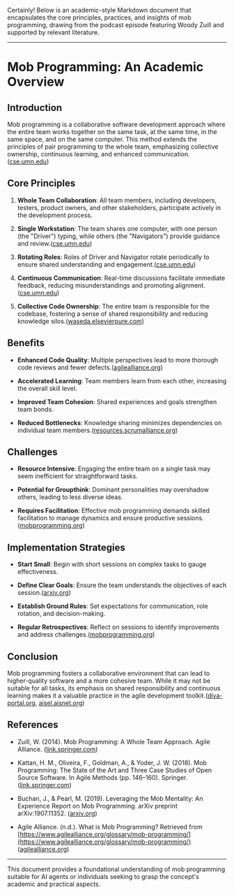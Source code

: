 Certainly! Below is an academic-style Markdown document that encapsulates the core principles, practices, and insights of mob programming, drawing from the podcast episode featuring Woody Zuill and supported by relevant literature.

---

# Mob Programming: An Academic Overview

## Introduction

Mob programming is a collaborative software development approach where the entire team works together on the same task, at the same time, in the same space, and on the same computer. This method extends the principles of pair programming to the whole team, emphasizing collective ownership, continuous learning, and enhanced communication. ([cse.umn.edu][1])

## Core Principles

1. **Whole Team Collaboration**: All team members, including developers, testers, product owners, and other stakeholders, participate actively in the development process.

2. **Single Workstation**: The team shares one computer, with one person (the "Driver") typing, while others (the "Navigators") provide guidance and review.([cse.umn.edu][1])

3. **Rotating Roles**: Roles of Driver and Navigator rotate periodically to ensure shared understanding and engagement.([cse.umn.edu][1])

4. **Continuous Communication**: Real-time discussions facilitate immediate feedback, reducing misunderstandings and promoting alignment.([cse.umn.edu][1])

5. **Collective Code Ownership**: The entire team is responsible for the codebase, fostering a sense of shared responsibility and reducing knowledge silos.([waseda.elsevierpure.com][2])

## Benefits

* **Enhanced Code Quality**: Multiple perspectives lead to more thorough code reviews and fewer defects.([agilealliance.org][3])

* **Accelerated Learning**: Team members learn from each other, increasing the overall skill level.

* **Improved Team Cohesion**: Shared experiences and goals strengthen team bonds.

* **Reduced Bottlenecks**: Knowledge sharing minimizes dependencies on individual team members.([resources.scrumalliance.org][4])

## Challenges

* **Resource Intensive**: Engaging the entire team on a single task may seem inefficient for straightforward tasks.

* **Potential for Groupthink**: Dominant personalities may overshadow others, leading to less diverse ideas.

* **Requires Facilitation**: Effective mob programming demands skilled facilitation to manage dynamics and ensure productive sessions.([mobprogramming.org][5])

## Implementation Strategies

* **Start Small**: Begin with short sessions on complex tasks to gauge effectiveness.

* **Define Clear Goals**: Ensure the team understands the objectives of each session.([arxiv.org][6])

* **Establish Ground Rules**: Set expectations for communication, role rotation, and decision-making.

* **Regular Retrospectives**: Reflect on sessions to identify improvements and address challenges.([mobprogramming.org][5])

## Conclusion

Mob programming fosters a collaborative environment that can lead to higher-quality software and a more cohesive team. While it may not be suitable for all tasks, its emphasis on shared responsibility and continuous learning makes it a valuable practice in the agile development toolkit.([diva-portal.org][7], [aisel.aisnet.org][8])

## References

* Zuill, W. (2014). Mob Programming: A Whole Team Approach. Agile Alliance. ([link.springer.com][9])

* Kattan, H. M., Oliveira, F., Goldman, A., & Yoder, J. W. (2018). Mob Programming: The State of the Art and Three Case Studies of Open Source Software. In Agile Methods (pp. 146–160). Springer. ([link.springer.com][9])

* Buchan, J., & Pearl, M. (2019). Leveraging the Mob Mentality: An Experience Report on Mob Programming. arXiv preprint arXiv:1907.11352. ([arxiv.org][10])

* Agile Alliance. (n.d.). What is Mob Programming? Retrieved from [https://www.agilealliance.org/glossary/mob-programming/](https://www.agilealliance.org/glossary/mob-programming/) ([agilealliance.org][11])

---

This document provides a foundational understanding of mob programming suitable for AI agents or individuals seeking to grasp the concept's academic and practical aspects.

[1]: https://cse.umn.edu/umsec/cf21-zuill?utm_source=chatgpt.com "Mob Programming 101 | College of Science and Engineering"
[2]: https://waseda.elsevierpure.com/en/publications/mob-programming-a-systematic-literature-review?utm_source=chatgpt.com "Mob programming: A systematic literature review — Waseda University"
[3]: https://www.agilealliance.org/resources/experience-reports/mob-programming-agile2014/?utm_source=chatgpt.com "Mob Programming – A Whole Team Approach by Woody Zuill"
[4]: https://resources.scrumalliance.org/Article/mob-programming-software-teaming?utm_source=chatgpt.com "What Is Mob Programming (Software Teaming)?"
[5]: https://mobprogramming.org/?utm_source=chatgpt.com "Mob Programming – All the brilliant people working on the same thing ..."
[6]: https://arxiv.org/pdf/1907.11352?utm_source=chatgpt.com "Leveraging the Mob Mentality: An Experience Report on Mob Programming*"
[7]: https://www.diva-portal.org/smash/get/diva2%3A1503582/FULLTEXT01.pdf?utm_source=chatgpt.com "EXPLORING THE IMPACT OF MOB PROGRAMMING ON THE WELL - Camere Ready"
[8]: https://aisel.aisnet.org/amcis2017/SystemsAnalysis/Presentations/10/?utm_source=chatgpt.com "AIS Electronic Library (AISeL) - AMCIS 2017 Proceedings: Mob ..."
[9]: https://link.springer.com/content/pdf/10.1007/978-3-319-73673-0_12.pdf?utm_source=chatgpt.com "Mob Programming: The State of the Art and Three Case Studies ... - Springer"
[10]: https://arxiv.org/abs/1907.11352?utm_source=chatgpt.com "Leveraging the Mob Mentality: An Experience Report on Mob Programming"
[11]: https://www.agilealliance.org/glossary/mob-programming/?utm_source=chatgpt.com "What is Mob Programming? - Agile Alliance"

